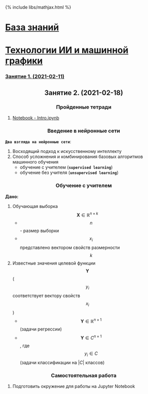 {% include libs/mathjax.html %}
# [База знаний](/../../../readme.md)
# [Технологии ИИ и машинной графики](lesson_00.md)
### [Занятие 1. (2021-02-11)](lesson_01.md)
## <center> Занятие 2. (2021-02-18) </center>

### <center> Пройденные тетради </center>

1. [Notebook - Intro.ipynb](https://github.com/Aynur19/AI-in-Study/blob/master/ML%20%26%20CV/NeuroWorkshop-master/Notebooks/Intro.ipynb)


### <center> Введение в нейронные сети </center>
**`Два взгляда на нейронные сети`**:
1. Восходящий подход к искусственному интеллекту
2. Способ усложнения и комбинирования базовых алгоритмов машинного обучения
    - обучение с учителем (**`supervised learning`**)
    - обучение без учителя (**`unsupervised learning`**)

### <center> Обучение с учителем </center>
**Дано:**
1. Обучающая выборка $$\mathbf{X} \in \mathbb{R}^{n \times k}$$
    - $$n$$ - размер выборки
    - $$x_i$$ представлено вектором свойств размерности $$k$$
2. Известные значения целевой функции $$\mathbf{Y}$$ 
($$y_i$$ соответствует вектору свойств $$x_i$$
)
    - $$\mathbf{Y} \in \mathbb{R}^{n \times 1}$$ (задачи регрессии)
    - $$\mathbf{Y} \in C^{n \times 1}$$, где $$y_i \in C$$ (задачи классификации на $|C|$ классов)


### <center> Самостоятельная работа </center>
1. Подготовить окружение для работы на Jupyter Notebook


